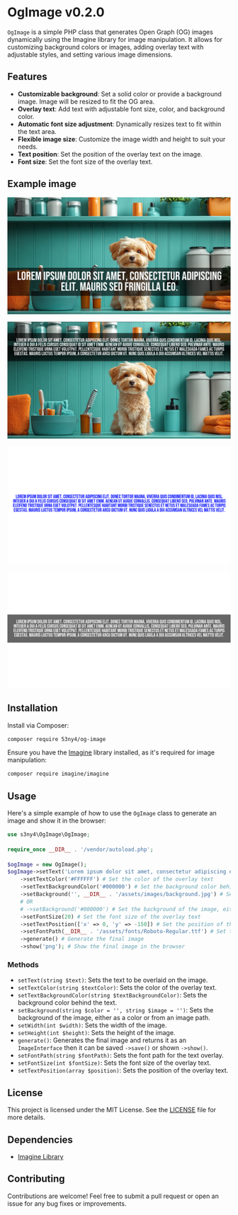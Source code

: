 # OgImage v0.2.0

`OgImage` is a simple PHP class that generates Open Graph (OG) images dynamically using the Imagine library for image manipulation. It allows for customizing background colors or images, adding overlay text with adjustable styles, and setting various image dimensions.

## Features

- **Customizable background**: Set a solid color or provide a background image. Image will be resized to fit the OG area.
- **Overlay text**: Add text with adjustable font size, color, and background color.
- **Automatic font size adjustment**: Dynamically resizes text to fit within the text area.
- **Flexible image size**: Customize the image width and height to suit your needs.
- **Text position**: Set the position of the overlay text on the image.
- **Font size**: Set the font size of the overlay text.


## Example image
![Example Image](docs/images/example.png)

![Example Image](docs/images/text_position.png)

![Example Image](docs/images/no_bg.png)

![Example Image](docs/images/text_bg.png)
## Installation

Install via Composer:

```bash
composer require 53ny4/og-image
```

Ensure you have the [Imagine](https://github.com/php-imagine/Imagine) library installed, as it's required for image manipulation:

```bash
composer require imagine/imagine
```

## Usage

Here's a simple example of how to use the `OgImage` class to generate an image and show it in the browser:

```php
use s3ny4\OgImage\OgImage;

require_once __DIR__ . '/vendor/autoload.php';

$ogImage = new OgImage();
$ogImage->setText('Lorem ipsum dolor sit amet, consectetur adipiscing elit. Mauris sed fringilla leo.') # Set the text to be overlaid on the image
    ->setTextColor('#FFFFFF') # Set the color of the overlay text
    ->setTextBackgroundColor('#000000') # Set the background color behind the text
    ->setBackground('', __DIR__ . '/assets/images/background.jpg') # Set the background of the image, either as a color or from an image path
    # OR
    # ->setBackground('#000000') # Set the background of the image, either as a color or from an image path
    ->setFontSize(20) # Set the font size of the overlay text
    ->setTextPosition(['x' => 0, 'y' => -150]) # Set the position of the overlay text
    ->setFontPath(__DIR__ . '/assets/fonts/Roboto-Regular.ttf') # Set the font path for the text overlay
    ->generate() # Generate the final image
    ->show('png'); # Show the final image in the browser
``` 


### Methods

- `setText(string $text)`: Sets the text to be overlaid on the image.
- `setTextColor(string $textColor)`: Sets the color of the overlay text.
- `setTextBackgroundColor(string $textBackgroundColor)`: Sets the background color behind the text.
- `setBackground(string $color = '', string $image = '')`: Sets the background of the image, either as a color or from an image path.
- `setWidth(int $width)`: Sets the width of the image.
- `setHeight(int $height)`: Sets the height of the image.
- `generate()`: Generates the final image and returns it as an `ImageInterface` then it can be saved `->save()` or shown `->show()`.
- `setFontPath(string $fontPath)`: Sets the font path for the text overlay.
- `setFontSize(int $fontSize)`: Sets the font size of the overlay text.
- `setTextPosition(array $position)`: Sets the position of the overlay text.

## License

This project is licensed under the MIT License. See the [LICENSE](https://opensource.org/license/mit) file for more details.

## Dependencies

- [Imagine Library](https://github.com/avalanche123/Imagine)

## Contributing

Contributions are welcome! Feel free to submit a pull request or open an issue for any bug fixes or improvements.